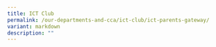 ```yaml
---
title: ICT Club
permalink: /our-departments-and-cca/ict-club/ict-parents-gateway/
variant: markdown
description: ""
---
```

<p></p>